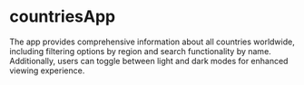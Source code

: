 # countriesApp
The app provides comprehensive information about all countries worldwide, including filtering options by region and search functionality by name. Additionally, users can toggle between light and dark modes for enhanced viewing experience.
